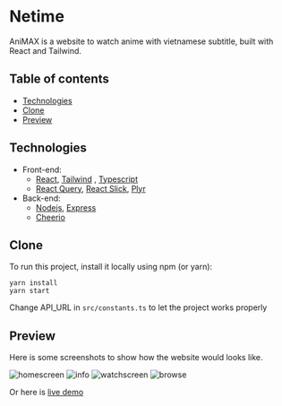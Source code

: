 # Netime

AniMAX is a website to watch anime with vietnamese subtitle, built with React and Tailwind.

## Table of contents

- [Technologies](#technologies)
- [Clone](#clone)
- [Preview](#preview)

## Technologies

- Front-end:
  - [React](https://github.com/facebook/react), [Tailwind](https://github.com/tailwindlabs/tailwindcss)
    , [Typescript](https://www.typescriptlang.org/)
  - [React Query](https://github.com/tannerlinsley/react-query), [React Slick](https://github.com/akiran/react-slick), [Plyr](https://github.com/sampotts/plyr)
- Back-end:
  - [Nodejs](https://github.com/nodejs), [Express](https://github.com/expressjs/express)
  - [Cheerio](https://github.com/cheeriojs/cheerio)

## Clone

To run this project, install it locally using npm (or yarn):

```
yarn install
yarn start
```

Change API_URL in `src/constants.ts` to let the project works properly

## Preview

Here is some screenshots to show how the website would looks like.

![homescreen](https://i.ibb.co/1Zd8MXn/Annotation-2022-03-02-221559.png)
![info](https://i.ibb.co/xm6H15n/Annotation-2022-03-02-222323.png)
![watchscreen](https://i.ibb.co/jgXfNS5/Annotation-2022-03-02-222215.png)
![browse](https://i.ibb.co/2tLNF5B/Annotation-2022-03-02-222016.png)

Or here is [live demo](https://animax-huynh.cf/)
